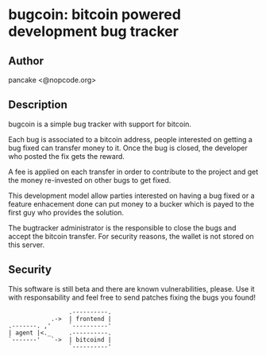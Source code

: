 bugcoin: bitcoin powered development bug tracker
================================================

Author
------
pancake <@nopcode.org>


Description
-----------
bugcoin is a simple bug tracker with support for bitcoin.

Each bug is associated to a bitcoin address, people interested on getting a bug fixed can transfer money to it. Once the bug is closed, the developer who posted the fix gets the reward.

A fee is applied on each transfer in order to contribute to the project and get the money re-invested on other bugs to get fixed.

This development model allow parties interested on having a bug fixed or a feature enhacement done can put money to a bucker which is payed to the first guy who provides the solution.

The bugtracker administrator is the responsible to close the bugs and accept the bitcoin transfer. For security reasons, the wallet is not stored on this server.


Security
--------
This software is still beta and there are known vulnerabilities,
please. Use it with responsability and feel free to send patches
fixing the bugs you found!

	                 .----------.
	            .->  | frontend |
	.-------. ,'     `----------'
	| agent |<._     .----------.
	`-------'   `->  | bitcoind |
	                 `----------'
